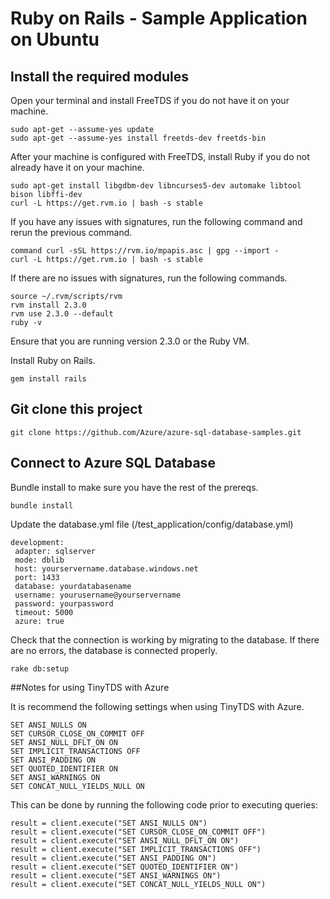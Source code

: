 # Ruby on Rails - Sample Application on Ubuntu

## Install the required modules

Open your terminal and install FreeTDS if you do not have it on your machine.

    sudo apt-get --assume-yes update
    sudo apt-get --assume-yes install freetds-dev freetds-bin

After your machine is configured with FreeTDS, install Ruby if you do not already have it on your machine.

    sudo apt-get install libgdbm-dev libncurses5-dev automake libtool bison libffi-dev
    curl -L https://get.rvm.io | bash -s stable

If you have any issues with signatures, run the following command and rerun the previous command.

    command curl -sSL https://rvm.io/mpapis.asc | gpg --import -
    curl -L https://get.rvm.io | bash -s stable

If there are no issues with signatures, run the following commands.  

    source ~/.rvm/scripts/rvm
    rvm install 2.3.0
    rvm use 2.3.0 --default
    ruby -v

Ensure that you are running version 2.3.0 or the Ruby VM.

Install Ruby on Rails.

    gem install rails

## Git clone this project 

    git clone https://github.com/Azure/azure-sql-database-samples.git
    
## Connect to Azure SQL Database

Bundle install to make sure you have the rest of the prereqs.  

    bundle install
  
Update the database.yml file (/test_application/config/database.yml)

    development:
     adapter: sqlserver
     mode: dblib
     host: yourservername.database.windows.net
     port: 1433
     database: yourdatabasename
     username: yourusername@yourservername
     password: yourpassword
     timeout: 5000
     azure: true

Check that the connection is working by migrating to the database. If there are no errors, the database is connected properly.

    rake db:setup

##Notes for using TinyTDS with Azure

It is recommend the following settings when using TinyTDS with Azure.

	SET ANSI_NULLS ON
	SET CURSOR_CLOSE_ON_COMMIT OFF
	SET ANSI_NULL_DFLT_ON ON
	SET IMPLICIT_TRANSACTIONS OFF
	SET ANSI_PADDING ON
	SET QUOTED_IDENTIFIER ON
	SET ANSI_WARNINGS ON
	SET CONCAT_NULL_YIELDS_NULL ON
	
This can be done by running the following code prior to executing queries:

	result = client.execute("SET ANSI_NULLS ON")
	result = client.execute("SET CURSOR_CLOSE_ON_COMMIT OFF")
	result = client.execute("SET ANSI_NULL_DFLT_ON ON")
	result = client.execute("SET IMPLICIT_TRANSACTIONS OFF")
	result = client.execute("SET ANSI_PADDING ON")
	result = client.execute("SET QUOTED_IDENTIFIER ON")
	result = client.execute("SET ANSI_WARNINGS ON")
	result = client.execute("SET CONCAT_NULL_YIELDS_NULL ON")
